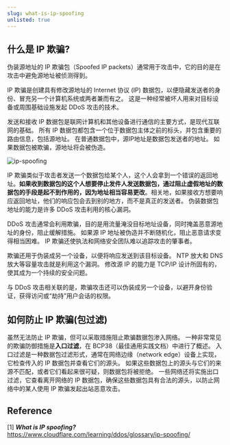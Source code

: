 ```yaml
---
slug: what-is-ip-spoofing
unlisted: true
---
```


## 什么是 IP 欺骗?

伪装源地址的 IP 欺骗包（Spoofed IP packets）通常用于攻击中，它的目的是在攻击中避免源地址被侦测得到。

IP 欺骗是创建具有修改源地址的 Internet 协议 (IP) 数据包，以便隐藏发送者的身份、冒充另一个计算机系统或两者兼而有之。 这是一种经常被坏人用来对目标设备或周围基础设施发起 DDoS 攻击的技术。

发送和接收 IP 数据包是联网计算机和其他设备进行通信的主要方式，是现代互联网的基础。 所有 IP 数据包都包含一个位于数据包主体之前的标头，并包含重要的路由信息，包括源地址。 在普通数据包中，源IP地址是数据包发送者的地址。 如果数据包被欺骗，源地址将会被伪造。

![ip-spoofing](https://img.wukaipeng.com/2023/0923-145623-ip-spoofing.png)

IP 欺骗类似于攻击者发送一个数据包给某个人，这个人会拿到一个错误的返回地址。**如果收到数据包的这个人想要停止发件人发送数据包，通过阻止虚假地址的数据包的手段是起不到作用的，因为地址相当容易更改**。相关地，如果接收方想要响应返回地址，他们的响应包会去到别的地方，而不是真正的发送者。 伪装数据包地址的能力是许多 DDoS 攻击利用的核心漏洞。

DDoS 攻击通常会利用欺骗，目的是用流量淹没目标地址设备，同时掩盖恶意源地址的身份，阻止缓解措施。 如果源 IP 地址被伪造并不断随机化，阻止恶意请求变得相当困难。 IP 欺骗还使执法和网络安全团队难以追踪攻击的肇事者。

欺骗还用于伪装成另一个设备，以便将响应发送到该目标设备。 NTP 放大和 DNS 放大等容量攻击就是利用这个漏洞。 修改源 IP 的能力是 TCP/IP 设计所固有的，使其成为一个持续的安全问题。

与 DDoS 攻击相关联的是，欺骗攻击还可以伪装成另一个设备，以避开身份验证，获得访问或“劫持”用户会话的权限。

## 如何防止 IP 欺骗(包过滤)

虽然无法防止 IP 欺骗，但可以采取措施阻止欺骗数据包渗入网络。 一种非常常见的欺骗防御措施是**入口过滤**，在 BCP38（最佳通用实践文档）中进行了概述。 入口过滤是一种数据包过滤形式，通常在网络边缘（network edge）设备上实现，它检查传入的 IP 数据包并查看它们的源头。 如果这些数据包上的源头与它们的来源不匹配，或者它们看起来很可疑，则数据包将被拒绝。 一些网络还将实施出口过滤，它查看离开网络的 IP 数据包，确保这些数据包具有合法的源头，以防止网络中的某人使用 IP 欺骗发起出站恶意攻击。



## Reference

[1] ***What is IP spoofing?*** https://www.cloudflare.com/learning/ddos/glossary/ip-spoofing/























